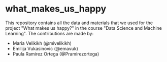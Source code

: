# what_makes_us_happy

This repository contains all the data and materials that we used for the project "What makes us happy?" in the course "Data Science and Machine Learning". The contributions are made by:

- Maria Velikikh (@mivelikikh)
- Emilija Vukasinovic (@emavuk)
- Paula Ramirez Ortega (@Pramirezortega)
